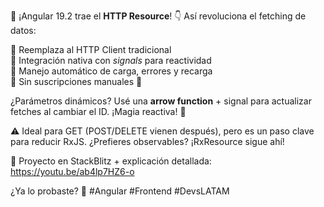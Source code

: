 🚀 ¡Angular 19.2 trae el **HTTP Resource**! 👇 Así revoluciona el fetching de datos:  

🔸 Reemplaza al HTTP Client tradicional  
🔸 Integración nativa con *signals* para reactividad  
🔸 Manejo automático de carga, errores y recarga  
🔸 Sin suscripciones manuales 🎉  

¿Parámetros dinámicos? Usé una **arrow function** + signal para actualizar fetches al cambiar el ID. ¡Magia reactiva! 💫  

⚠️ Ideal para GET (POST/DELETE vienen después), pero es un paso clave para reducir RxJS. ¿Prefieres observables? ¡RxResource sigue ahí!  

📂 Proyecto en StackBlitz + explicación detallada:  
https://youtu.be/ab4lp7HZ6-o  

¿Ya lo probaste? 👀 #Angular #Frontend #DevsLATAM